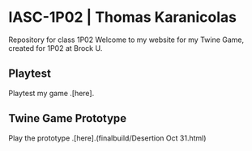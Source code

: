 # IASC-1P02 | Thomas Karanicolas
Repository for class 1P02
Welcome to my website for my Twine Game, created for 1P02 at Brock U.

## Playtest

Playtest my game .[here].

## Twine Game Prototype

Play the prototype .[here].(finalbuild/Desertion Oct 31.html)
